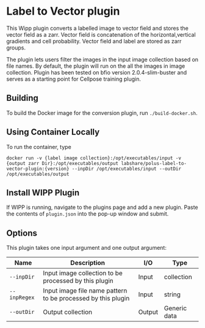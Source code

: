 # Label to Vector  plugin

This Wipp plugin converts a labelled image to vector field and stores the vector field as a zarr.
Vector field is concatenation of the horizontal,vertical gradients and cell probability. Vector
field and label are stored as zarr groups.

The plugin lets users filter the images in the input image collection based on file names. By
default, the plugin will run on the all the images in image collection. Plugin has been tested on
bfio version 2.0.4-slim-buster and serves as a starting point for Cellpose training plugin.

## Building

To build the Docker image for the conversion plugin, run
`./build-docker.sh`.

## Using Container Locally

To run the container, type 

`docker run -v {label image collection}:/opt/executables/input -v {output zarr Dir}:/opt/executables/output labshare/polus-label-to-vector-plugin:{version} --inpDir /opt/executables/input --outDir /opt/executables/output`

## Install WIPP Plugin

If WIPP is running, navigate to the plugins page and add a new plugin. Paste the contents
of `plugin.json` into the pop-up window and submit.

## Options

This plugin takes one input argument and one output argument:

| Name          | Description             | I/O    | Type   |
|---------------|-------------------------|--------|--------|
| `--inpDir` | Input image collection to be processed by this plugin | Input | collection |
| `--inpRegex` | Input image file name pattern to be processed by this plugin | Input | string |
| `--outDir` | Output collection | Output | Generic data |

